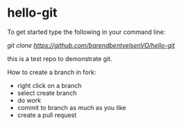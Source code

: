 # hello-git
To get started type the following in your command line:

_git clone https://github.com/barendbentvelsenVO/hello-git_

this is a test repo to demonstrate git.

How to create a branch in fork:
- right click on a branch
- select create branch
- do work
- commit to branch as much as you like
- create a pull request